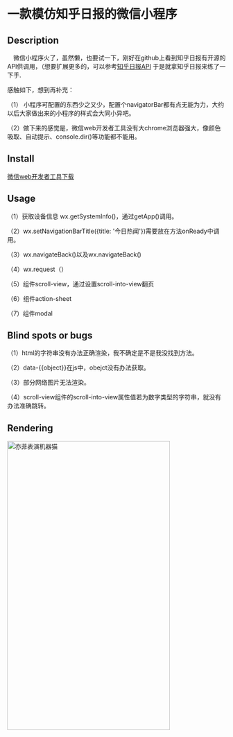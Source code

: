 # 一款模仿知乎日报的微信小程序

## Description
&emsp;微信小程序火了，虽然懒，也要试一下，刚好在github上看到知乎日报有开源的API供调用，（想要扩展更多的，可以参考[知乎日报API](https://github.com/izzyleung/ZhihuDailyPurify)
于是就拿知乎日报来练了一下手.

感触如下，想到再补充：

（1） 小程序可配置的东西少之又少，配置个navigatorBar都有点无能为力，大约以后大家做出来的小程序的样式会大同小异吧。

（2）做下来的感觉是，微信web开发者工具没有大chrome浏览器强大，像颜色吸取、自动提示、console.dir()等功能都不能用。

## Install

[微信web开发者工具下载](https://mp.weixin.qq.com/debug/wxadoc/dev/devtools/download.html?t=1476197490095)

## Usage

（1）获取设备信息 wx.getSystemInfo()，通过getApp()调用。

（2）wx.setNavigationBarTitle({title: '今日热闻'})需要放在方法onReady中调用。

（3）wx.navigateBack()以及wx.navigateBack()

（4）wx.request（）

（5）组件scroll-view，通过设置scroll-into-view翻页

（6）组件action-sheet

（7）组件modal

## Blind spots or bugs

（1）html的字符串没有办法正确渲染，我不确定是不是我没找到方法。

（2）data-{{object}}在js中，obejct没有办法获取。

（3）部分网络图片无法渲染。

（4）scroll-view组件的scroll-into-view属性值若为数字类型的字符串，就没有办法准确跳转。

## Rendering
<img src="https://github.com/susan-github/wechatApp-zhihu/blob/master/render.gif" width="375" height="667" alt="亦菲表演机器猫"/>
